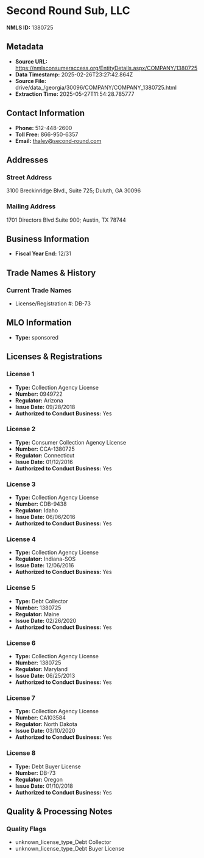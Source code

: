 # Second Round Sub, LLC

**NMLS ID:** 1380725

## Metadata
- **Source URL:** https://nmlsconsumeraccess.org/EntityDetails.aspx/COMPANY/1380725
- **Data Timestamp:** 2025-02-26T23:27:42.864Z
- **Source File:** drive/data_/georgia/30096/COMPANY/COMPANY_1380725.html
- **Extraction Time:** 2025-05-27T11:54:28.785777

## Contact Information
- **Phone:** 512-448-2600
- **Toll Free:** 866-950-6357
- **Email:** thaley@second-round.com

## Addresses
### Street Address
3100 Breckinridge Blvd., Suite 725; Duluth, GA 30096

### Mailing Address
1701 Directors Blvd Suite 900; Austin, TX 78744

## Business Information
- **Fiscal Year End:** 12/31

## Trade Names & History
### Current Trade Names
- License/Registration #: DB-73

## MLO Information
- **Type:** sponsored

## Licenses & Registrations

### License 1
- **Type:** Collection Agency License
- **Number:** 0949722
- **Regulator:** Arizona
- **Issue Date:** 09/28/2018
- **Authorized to Conduct Business:** Yes

### License 2
- **Type:** Consumer Collection Agency License
- **Number:** CCA-1380725
- **Regulator:** Connecticut
- **Issue Date:** 01/12/2016
- **Authorized to Conduct Business:** Yes

### License 3
- **Type:** Collection Agency License
- **Number:** CDB-9438
- **Regulator:** Idaho
- **Issue Date:** 06/06/2016
- **Authorized to Conduct Business:** Yes

### License 4
- **Type:** Collection Agency License
- **Regulator:** Indiana-SOS
- **Issue Date:** 12/06/2016
- **Authorized to Conduct Business:** Yes

### License 5
- **Type:** Debt Collector
- **Number:** 1380725
- **Regulator:** Maine
- **Issue Date:** 02/26/2020
- **Authorized to Conduct Business:** Yes

### License 6
- **Type:** Collection Agency License
- **Number:** 1380725
- **Regulator:** Maryland
- **Issue Date:** 06/25/2013
- **Authorized to Conduct Business:** Yes

### License 7
- **Type:** Collection Agency License
- **Number:** CA103584
- **Regulator:** North Dakota
- **Issue Date:** 03/10/2020
- **Authorized to Conduct Business:** Yes

### License 8
- **Type:** Debt Buyer License
- **Number:** DB-73
- **Regulator:** Oregon
- **Issue Date:** 01/10/2018
- **Authorized to Conduct Business:** Yes

## Quality & Processing Notes
### Quality Flags
- unknown_license_type_Debt Collector
- unknown_license_type_Debt Buyer License
